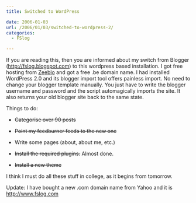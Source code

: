 ```yaml
---
title: Switched to WordPress

date: 2006-01-03
url: /2006/01/03/switched-to-wordpress-2/
categories:
  - FSlog

---
```

If you are reading this, then you are informed about my switch from Blogger (<http://fslog.blogspot.com>) to this wordpress based installation. I got free hosting from [Zeeblo][1] and got a free .be domain name. I had installed WordPress 2.0 and its blogger import tool offers painless import. No need to change your blogger template manually. You just have to write the blogger username and password and the script automagically imports the site. It also returns your old blogger site back to the same state.

Things to do:

  * <strike>Categorise over 90 posts</strike>
  * <strike>Point my feedburner feeds to the new one</strike>
  * Write some pages (about, about me, etc.)
  * <strike>Install the required plugins.</strike> Almost done.<strike>
  
    </strike>
  * <strike>Install a new theme</strike>

I think I must do all these stuff in college, as it begins from tomorrow.

Update: I have bought a new .com domain name from Yahoo and it is <http://www.fslog.com>

 [1]: http://www.zeeblo.com